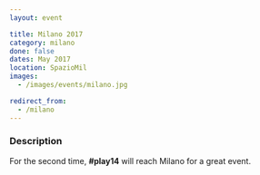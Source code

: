 ```yaml
---
layout: event

title: Milano 2017
category: milano
done: false
dates: May 2017
location: SpazioMil
images:
  - /images/events/milano.jpg

redirect_from:
  - /milano
---
```


### Description
For the second time, **#play14** will reach Milano for a great event.
